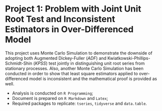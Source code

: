 # Project 1: Problem with Joint Unit Root Test and Inconsistent Estimators in Over-Differenced Model

This project uses Monte Carlo Simulation to demonstrate the downside of adopting both Augmented Dickey-Fuller (*ADF*) and Kwiatkowski-Phillips-Schmidt-Shin (*KPSS*) test jointly in distinguishing unit root series from stationary processes. Also, another Monte Carlo Simulation has been conducted in order to show that least square estimators applied to over-differenced model is inconsistent and the mathematical proof is provided as well. 

  * Analysis is conducted on `R Programming`;
  * Document is prepared on `R Markdown` and `Latex`;
  * Required packages to replicate: `tseries`, `tidyverse` and `data.table`.


